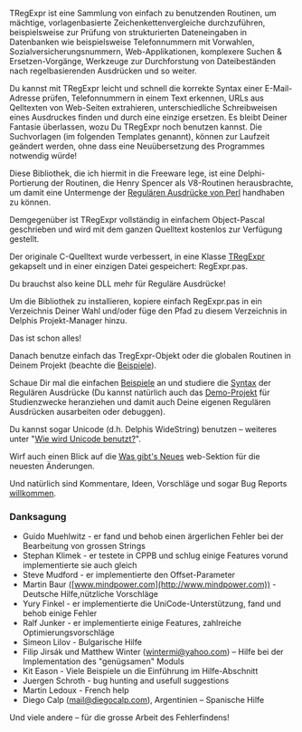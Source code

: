 TRegExpr ist eine Sammlung von einfach zu benutzenden Routinen, um
mächtige, vorlagenbasierte Zeichenkettenvergleiche durchzuführen,
beispielsweise zur Prüfung von strukturierten Dateneingaben in
Datenbanken wie beispielsweise Telefonnummern mit Vorwahlen,
Sozialversicherungsnummern, Web-Applikationen, komplexere Suchen &
Ersetzen-Vorgänge, Werkzeuge zur Durchforstung von Dateibeständen nach
regelbasierenden Ausdrücken und so weiter.

Du kannst mit TRegExpr leicht und schnell die korrekte Syntax einer
E-Mail-Adresse prüfen, Telefonnummern in einem Text erkennen, URLs aus
Qelltexten von Web-Seiten extrahieren, unterschiedliche Schreibweisen
eines Ausdruckes finden und durch eine einzige ersetzen. Es bleibt
Deiner Fantasie überlassen, wozu Du TRegExpr noch benutzen kannst. Die
Suchvorlagen (im folgenden Templates genannt), können zur Laufzeit
geändert werden, ohne dass eine Neuübersetzung des Programmes notwendig
würde!

Diese Bibliothek, die ich hiermit in die Freeware lege, ist eine
Delphi-Portierung der Routinen, die Henry Spencer als V8-Routinen
herausbrachte, um damit eine Untermenge der [Regulären Ausdrücke von
Perl](regexp_syntax.html) handhaben zu können.

Demgegenüber ist TRegExpr vollständig in einfachem Object-Pascal
geschrieben und wird mit dem ganzen Quelltext kostenlos zur Verfügung
gestellt.

Der originale C-Quelltext wurde verbessert, in eine Klasse
[TRegExpr](tregexpr_interface.html) gekapselt und in einer einzigen
Datei gespeichert: RegExpr.pas.

Du brauchst also keine DLL mehr für Reguläre Ausdrücke!

Um die Bibliothek zu installieren, kopiere einfach RegExpr.pas in ein
Verzeichnis Deiner Wahl und/oder füge den Pfad zu diesem Verzeichnis in
Delphis Projekt-Manager hinzu.

Das ist schon alles!

Danach benutze einfach das TregExpr-Objekt oder die globalen Routinen in
Deinem Projekt (beachte die [Beispiele](demos.html)).

Schaue Dir mal die einfachen [Beispiele](demos.html) an und studiere
die [Syntax](regexp_syntax.html) der Regulären Ausdrücke (Du kannst
natürlich auch das [Demo-Projekt](tregexpr_testrexp.html) für
Studienzwecke heranziehen und damit auch Deine eigenen Regulären
Ausdrücken ausarbeiten oder debuggen).

Du kannst sogar Unicode (d.h. Delphis WideString) benutzen – weiteres
unter "[Wie wird Unicode
benutzt?](tregexpr_interface.html#unicode)".

Wirf auch einen Blick auf die [Was gibt's
Neues](http://regexpstudio.com) web-Sektion für die neuesten Änderungen.

Und natürlich sind Kommentare, Ideen, Vorschläge und sogar Bug Reports
[willkommen](#author.html).

### Danksagung

* Guido Muehlwitz - er fand und behob einen ärgerlichen Fehler bei der Bearbeitung von grossen Strings
* Stephan Klimek - er testete in CPPB und schlug einige Features vorund implementierte sie auch gleich
* Steve Mudford - er implementierte den Offset-Parameter
* Martin Baur ([www.mindpower.com](http://www.mindpower.com)) - Deutsche Hilfe,nützliche Vorschläge
* Yury Finkel - er implementierte die UniCode-Unterstützung, fand und behob einige Fehler
* Ralf Junker - er implementierte einige Features, zahlreiche Optimierungsvorschläge
* Simeon Lilov - Bulgarische Hilfe
* Filip Jirsák und Matthew Winter (wintermi@yahoo.com) – Hilfe bei der Implementation des "genügsamen" Moduls
* Kit Eason - Viele Beispiele un die Einführung im Hilfe-Abschnitt
* Juergen Schroth - bug hunting and usefull suggestions
* Martin Ledoux - French help
* Diego Calp (mail@diegocalp.com), Argentinien – Spanische Hilfe

Und viele andere – für die grosse Arbeit des Fehlerfindens!
